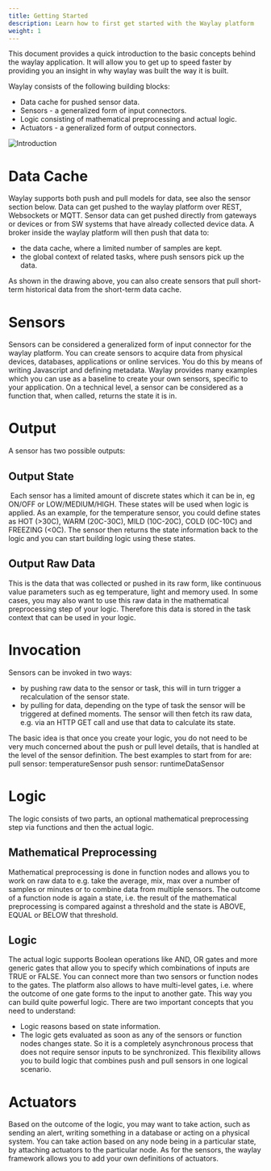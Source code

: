 ```yaml
---
title: Getting Started
description: Learn how to first get started with the Waylay platform
weight: 1
---
```


This document provides a quick introduction to the basic concepts behind the waylay application. It will allow you to get up to speed faster by providing you an insight in why waylay was built the way it is built.

Waylay consists of the following building blocks:

* Data cache for pushed sensor data.
* Sensors - a generalized form of input connectors.
* Logic consisting of mathematical preprocessing and actual logic.
* Actuators - a generalized form of output connectors.

![Introduction](https://raw.githubusercontent.com/waylayio/documentation/master/images/schema.png)

# Data Cache

Waylay supports both push and pull models for data, see also the sensor section below. Data can get pushed to the waylay platform over REST, Websockets or MQTT. Sensor data can get pushed directly from gateways or devices or from SW systems that have already collected device data. A broker inside the waylay platform will then push that data to:

* the data cache, where a limited number of samples are kept.
* the global context of related tasks, where push sensors pick up the data.

As shown in the drawing above, you can also create sensors that pull short-term historical data from the short-term data cache.

# Sensors

Sensors can be considered a generalized form of input connector for the waylay platform. You can create sensors to acquire data from physical devices, databases, applications or online services. You do this by means of writing Javascript and defining metadata. Waylay provides many examples which you can use as a baseline to create your own sensors, specific to your application. On a technical level, a sensor can be considered as a function that, when called, returns the state it is in.

# Output

A sensor has two possible outputs:

## Output State

 Each sensor has a limited amount of discrete states which it can be in, eg ON/OFF or LOW/MEDIUM/HIGH.
These states will be used when logic is applied. As an example, for the temperature sensor, you could define states as HOT (>30C), WARM (20C-30C), MILD (10C-20C), COLD (0C-10C) and FREEZING (<0C).
The sensor then returns the state information back to the logic and you can start building logic using these states.

## Output Raw Data

This is the data that was collected or pushed in its raw form, like continuous value parameters such as eg temperature, light and memory used. In some cases, you may also want to use this raw data in the mathematical preprocessing step of your logic. Therefore this data is stored in the task context that can be used in your logic.

# Invocation

Sensors can be invoked in two ways:

* by pushing raw data to the sensor or task, this will in turn trigger a recalculation of the sensor state.
* by pulling for data, depending on the type of task the sensor will be triggered at defined moments. The sensor will then fetch its raw data, e.g. via an HTTP GET call and use that data to calculate its state.


The basic idea is that once you create your logic, you do not need to be very much concerned about the push or pull level details, that is handled at the level of the sensor definition. The best examples to start from for are: pull sensor: temperatureSensor push sensor: runtimeDataSensor

# Logic

The logic consists of two parts, an optional mathematical preprocessing step via functions and then the actual logic.

## Mathematical Preprocessing

Mathematical preprocessing is done in function nodes and allows you to work on raw data to e.g. take the average, mix, max over a number of samples or minutes or to combine data from multiple sensors. The outcome of a function node is again a state, i.e. the result of the mathematical preprocessing is compared against a threshold and the state is ABOVE, EQUAL or BELOW that threshold.

## Logic
The actual logic supports Boolean operations like AND, OR gates and more generic gates that allow you to specify which combinations of inputs are TRUE or FALSE. You can connect more than two sensors or function nodes to the gates. The platform also allows to have multi-level gates, i.e. where the outcome of one gate forms to the input to another gate. This way you can build quite powerful logic. There are two important concepts that you need to understand:

* Logic reasons based on state information.
* The logic gets evaluated as soon as any of the sensors or function nodes changes state. So it is a completely asynchronous process that does not require sensor inputs to be synchronized. This flexibility allows you to build logic that combines push and pull sensors in one logical scenario.

# Actuators

Based on the outcome of the logic, you may want to take action, such as sending an alert, writing something in a database or acting on a physical system. You can take action based on any node being in a particular state, by attaching actuators to the particular node. As for the sensors, the waylay framework allows you to add your own definitions of actuators.
